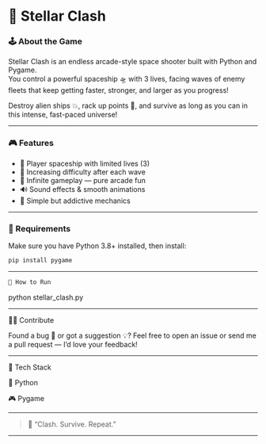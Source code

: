 # 🚀 Stellar Clash

### 🕹️ About the Game  
Stellar Clash is an endless arcade-style space shooter built with Python and Pygame.  
You control a powerful spaceship 🛸 with 3 lives, facing waves of enemy fleets that keep getting faster, stronger, and larger as you progress!  

Destroy alien ships 💥, rack up points 🌟, and survive as long as you can in this intense, fast-paced universe!

---

### 🎮 Features
- 🚀 Player spaceship with limited lives (3)
- 👾 Increasing difficulty after each wave
- 💫 Infinite gameplay — pure arcade fun
- 🔊 Sound effects & smooth animations
- 🧠 Simple but addictive mechanics

---

### 🧰 Requirements
Make sure you have Python 3.8+ installed, then install:
```bash
pip install pygame
```
---
```bash
🏁 How to Run
```
python stellar_clash.py

---

🧑‍🚀 Contribute

Found a bug 🐞 or got a suggestion 💡?
Feel free to open an issue or send me a pull request — I’d love your feedback!

---

🧩 Tech Stack

🐍 Python

🎮 Pygame

---

> 🚀 “Clash. Survive. Repeat.”

---
